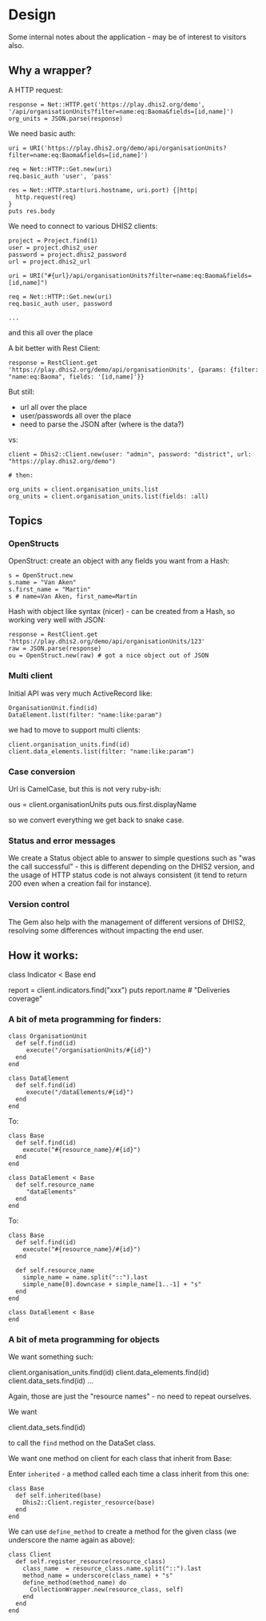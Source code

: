 # Design

Some internal notes about the application - may be of interest to visitors also.

## Why a wrapper?

A HTTP request:

    response = Net::HTTP.get('https://play.dhis2.org/demo', '/api/organisationUnits?filter=name:eq:Baoma&fields=[id,name]')
    org_units = JSON.parse(response)

We need basic auth:

    uri = URI('https://play.dhis2.org/demo/api/organisationUnits?filter=name:eq:Baoma&fields=[id,name]')

    req = Net::HTTP::Get.new(uri)
    req.basic_auth 'user', 'pass'

    res = Net::HTTP.start(uri.hostname, uri.port) {|http|
      http.request(req)
    }
    puts res.body

We need to connect to various DHIS2 clients:

    project = Project.find(1)
    user = project.dhis2_user
    password = project.dhis2_password
    url = project.dhis2_url

    uri = URI("#{url}/api/organisationUnits?filter=name:eq:Baoma&fields=[id,name]")

    req = Net::HTTP::Get.new(uri)
    req.basic_auth user, password

    ...

and this all over the place

A bit better with Rest Client:

    response = RestClient.get 'https://play.dhis2.org/demo/api/organisationUnits', {params: {filter: "name:eq:Baoma", fields: '[id,name]'}}

But still:

- url all over the place
- user/passwords all over the place
- need to parse the JSON after (where is the data?)

vs:

    client = Dhis2::Client.new(user: "admin", password: "district", url: "https://play.dhis2.org/demo")
   
    # then:

    org_units = client.organisation_units.list
    org_units = client.organisation_units.list(fields: :all)

## Topics

### OpenStructs

OpenStruct: create an object with any fields you want from a Hash:

    s = OpenStruct.new
    s.name = "Van Aken"
    s.first_name = "Martin"
    s # name=Van Aken, first_name=Martin

Hash with object like syntax (nicer) - can be created from a Hash, so working very well with JSON:

    response = RestClient.get 'https://play.dhis2.org/demo/api/organisationUnits/123'
    raw = JSON.parse(response)
    ou = OpenStruct.new(raw) # got a nice object out of JSON

### Multi client

Initial API was very much ActiveRecord like:

    OrganisationUnit.find(id)
    DataElement.list(filter: "name:like:param")

we had to move to support multi clients:

    client.organisation_units.find(id)
    client.data_elements.list(filter: "name:like:param")

### Case conversion

Url is CamelCase, but this is not very ruby-ish:

   ous = client.organisationUnits
   puts ous.first.displayName

so we convert everything we get back to snake case.

### Status and error messages

We create a Status object able to answer to simple questions such as "was the call successful" - this is different depending on the DHIS2 version, and the usage of HTTP status code is not always consistent (it tend to return 200 even when a creation fail for instance).

### Version control

The Gem also help with the management of different versions of DHIS2, resolving some differences without impacting the end user.

## How it works:

   class Indicator < Base
   end

   report = client.indicators.find("xxx")
   puts report.name # "Deliveries coverage"

### A bit of meta programming for finders:

    class OrganisationUnit
      def self.find(id)
         execute("/organisationUnits/#{id}")
      end
    end

    class DataElement
      def self.find(id)
         execute("/dataElements/#{id}")
      end
    end

To:

    class Base
      def self.find(id)
        execute("#{resource_name}/#{id}")
      end
    end

    class DataElement < Base
      def self.resource_name
         "dataElements"
      end
    end

To:

    class Base
      def self.find(id)
        execute("#{resource_name}/#{id}")
      end

      def self.resource_name
        simple_name = name.split("::").last
        simple_name[0].downcase + simple_name[1..-1] + "s"
      end
    end

    class DataElement < Base
    end

### A bit of meta programming for objects

We want something such:

  client.organisation_units.find(id)
  client.data_elements.find(id)
  client.data_sets.find(id)
  ...

Again, those are just the "resource names" - no need to repeat ourselves.

We want

  client.data_sets.find(id)

to call the `find` method on the DataSet class.

We want one method on client for each class that inherit from Base:

Enter `inherited` - a method called each time a class inherit from this one:

    class Base
      def self.inherited(base)
        Dhis2::Client.register_resource(base)
      end
    end

We can use `define_method` to create a method for the given class (we underscore the name again as above):

    class Client
      def self.register_resource(resource_class)
        class_name  = resource_class.name.split("::").last
        method_name = underscore(class_name) + "s"
        define_method(method_name) do
          CollectionWrapper.new(resource_class, self)
        end
      end
    end

